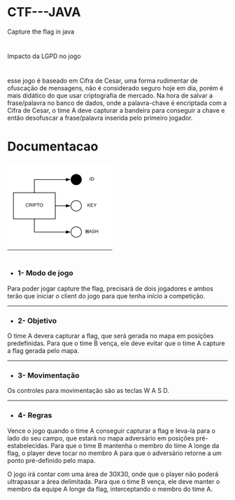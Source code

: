 # CTF---JAVA
Capture the flag in java
#
 Impacto da LGPD no jogo
#
 esse jogo é baseado em Cifra de Cesar, uma forma rudimentar de
ofuscação de mensagens, não é considerado seguro hoje em dia, porém é
mais didático do que usar criptografia de mercado. Na hora de salvar a
frase/palavra no banco de dados, onde a palavra-chave é encriptada com a
Cifra de Cesar, o time A deve capturar a bandeira para conseguir a chave e
então desofuscar a frase/palavra inserida pelo primeiro jogador.
#
# Documentacao
![](https://github.com/fandangosgroup/CTF---JAVA/blob/master/documentacao/der.png)
#













- ### 1- Modo de jogo
 Para poder jogar capture the flag, precisará de dois jogadores e ambos terão
que iniciar o client do jogo para que tenha início a competição.

---

- ### 2- Objetivo
 O time A devera capturar a flag, que será gerada no mapa em
posições predefinidas.
 Para que o time B vença, ele deve evitar que o time A capture a flag
gerada pelo mapa.

---

- ### 3- Movimentação
Os controles para movimentação são as teclas W A S D.

---

- ### 4- Regras
 Vence o jogo quando o time A conseguir capturar a flag e leva-la para o lado
do seu campo, que estará no mapa adversário em posições pré-estabelecidas.
 Para que o time B mantenha o membro do time A longe da flag, o player
deve tocar no membro A para que o adversário retorne a um ponto pré-definido
pelo mapa.

 O jogo irá contar com uma área de 30X30, onde que o player não poderá
ultrapassar a área delimitada.
 Para que o time B vença, ele deve manter o membro da equipe A longe da
flag, interceptando o membro do time A.


